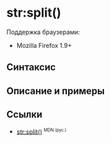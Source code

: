 # str​:split()

Поддержка браузерами:

- Mozilla Firefox 1.9+

## Синтаксис

## Описание и примеры

## Ссылки

- [str​:split()](https://developer.mozilla.org/en-US/docs/Web/EXSLT/str/split) <sup><small>MDN (рус.)</small></sup>

